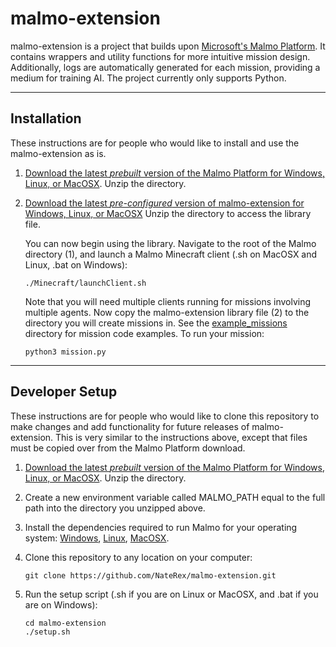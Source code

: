 # **malmo-extension** #

malmo-extension is a project that builds upon [Microsoft's Malmo Platform](https://github.com/Microsoft/malmo/). It contains wrappers and utility functions for more intuitive mission design. Additionally, logs are automatically generated for each mission, providing a medium for training AI. The project currently only supports Python.

___
## **Installation** ##

These instructions are for people who would like to install and use the malmo-extension as is.

1. [Download the latest _prebuilt_ version of the Malmo Platform for Windows, Linux, or MacOSX](https://github.com/Microsoft/malmo/releases). Unzip the directory.

2. [Download the latest _pre-configured_ version of malmo-extension for Windows, Linux, or MacOSX](https://github.com/NateRex/malmo-extension/releases) Unzip the directory to access the library file.

    You can now begin using the library. Navigate to the root of the Malmo directory (1), and launch a Malmo Minecraft client (.sh on MacOSX and Linux, .bat on Windows):

    ```
    ./Minecraft/launchClient.sh
    ```

    Note that you will need multiple clients running for missions involving multiple agents. Now copy the malmo-extension library file (2) to the directory you will create missions in. See the [example_missions]() directory for mission code examples. To run your mission:

    ```
    python3 mission.py
    ```

___
## **Developer Setup** ##

These instructions are for people who would like to clone this repository to make changes and add functionality for future releases of malmo-extension. This is very similar to the instructions above, except that files must be copied over from the Malmo Platform download.

1. [Download the latest _prebuilt_ version of the Malmo Platform for Windows, Linux, or MacOSX](https://github.com/Microsoft/malmo/releases). Unzip the directory.

2. Create a new environment variable called MALMO_PATH equal to the full path into the directory you unzipped above.

3. Install the dependencies required to run Malmo for your operating system: [Windows](https://github.com/microsoft/malmo/blob/master/doc/install_windows.md), [Linux](https://github.com/microsoft/malmo/blob/master/doc/install_linux.md), [MacOSX](https://github.com/microsoft/malmo/blob/master/doc/install_macosx.md).

4. Clone this repository to any location on your computer:
    ```
    git clone https://github.com/NateRex/malmo-extension.git
    ```

5. Run the setup script (.sh if you are on Linux or MacOSX, and .bat if you are on Windows):
    ```
    cd malmo-extension
    ./setup.sh
    ```
